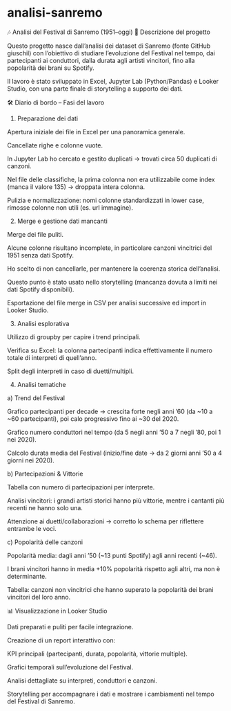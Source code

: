 # analisi-sanremo
🎶 Analisi del Festival di Sanremo (1951–oggi)
📌 Descrizione del progetto

Questo progetto nasce dall’analisi dei dataset di Sanremo (fonte GitHub giuschil) con l’obiettivo di studiare l’evoluzione del Festival nel tempo, dai partecipanti ai conduttori, dalla durata agli artisti vincitori, fino alla popolarità dei brani su Spotify.

Il lavoro è stato sviluppato in Excel, Jupyter Lab (Python/Pandas) e Looker Studio, con una parte finale di storytelling a supporto dei dati.

🛠️ Diario di bordo – Fasi del lavoro
1. Preparazione dei dati

Apertura iniziale dei file in Excel per una panoramica generale.

Cancellate righe e colonne vuote.

In Jupyter Lab ho cercato e gestito duplicati → trovati circa 50 duplicati di canzoni.

Nel file delle classifiche, la prima colonna non era utilizzabile come index (manca il valore 135) → droppata intera colonna.

Pulizia e normalizzazione: nomi colonne standardizzati in lower case, rimosse colonne non utili (es. url immagine).

2. Merge e gestione dati mancanti

Merge dei file puliti.

Alcune colonne risultano incomplete, in particolare canzoni vincitrici del 1951 senza dati Spotify.

Ho scelto di non cancellarle, per mantenere la coerenza storica dell’analisi.

Questo punto è stato usato nello storytelling (mancanza dovuta a limiti nei dati Spotify disponibili).

Esportazione del file merge in CSV per analisi successive ed import in Looker Studio.

3. Analisi esplorativa

Utilizzo di groupby per capire i trend principali.

Verifica su Excel: la colonna partecipanti indica effettivamente il numero totale di interpreti di quell’anno.

Split degli interpreti in caso di duetti/multipli.

4. Analisi tematiche

a) Trend del Festival

Grafico partecipanti per decade → crescita forte negli anni ’60 (da ~10 a ~60 partecipanti), poi calo progressivo fino ai ~30 del 2020.

Grafico numero conduttori nel tempo (da 5 negli anni ’50 a 7 negli ’80, poi 1 nei 2020).

Calcolo durata media del Festival (inizio/fine date → da 2 giorni anni ’50 a 4 giorni nei 2020).

b) Partecipazioni & Vittorie

Tabella con numero di partecipazioni per interprete.

Analisi vincitori: i grandi artisti storici hanno più vittorie, mentre i cantanti più recenti ne hanno solo una.

Attenzione ai duetti/collaborazioni → corretto lo schema per riflettere entrambe le voci.

c) Popolarità delle canzoni

Popolarità media: dagli anni ’50 (~13 punti Spotify) agli anni recenti (~46).

I brani vincitori hanno in media +10% popolarità rispetto agli altri, ma non è determinante.

Tabella: canzoni non vincitrici che hanno superato la popolarità dei brani vincitori del loro anno.

📊 Visualizzazione in Looker Studio

Dati preparati e puliti per facile integrazione.

Creazione di un report interattivo con:

KPI principali (partecipanti, durata, popolarità, vittorie multiple).

Grafici temporali sull’evoluzione del Festival.

Analisi dettagliate su interpreti, conduttori e canzoni.

Storytelling per accompagnare i dati e mostrare i cambiamenti nel tempo del Festival di Sanremo.
